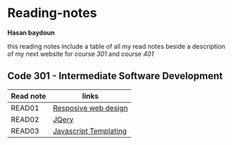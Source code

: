 # Reading-notes
**Hasan baydoun**

this reading notes include a table of all my read notes beside a description of my next website for course *301* and course *401*
## Code 301 - Intermediate Software Development

| Read note | links |
|-----------|-------|
|   READ01    | [Resposive web design](read01.md) |
|   READ02    | [JQery](read02.md) |
|   READ03    | [Javascript Templating](read03.md) |